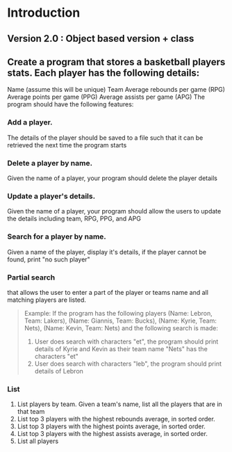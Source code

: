 # Introduction

## Version 2.0 : Object based version + class

## Create a program that stores a basketball players stats. Each player has the following details:

Name (assume this will be unique)
Team
Average rebounds per game (RPG)
Average points per game (PPG)
Average assists per game (APG)
The program should have the following features:

### Add a player.

The details of the player should be saved to a file such that it can be retrieved the next time the program starts

### Delete a player by name.

Given the name of a player, your program should delete the player details

### Update a player's details.

Given the name of a player, your program should allow the users to update the details including team, RPG, PPG, and APG

### Search for a player by name.

Given a name of the player, display it's details, if the player cannot be found, print "no such player"

### Partial search

that allows the user to enter a part of the player or teams name and all matching players are listed.

> Example: If the program has the following players (Name: Lebron, Team: Lakers), (Name: Giannis, Team: Bucks), (Name: Kyrie, Team: Nets), (Name: Kevin, Team: Nets) and the following search is made:
>
> 1. User does search with characters "et", the program should print details of Kyrie and Kevin as their team name "Nets" has the characters "et"
> 2. User does search with characters "leb", the program should print details of Lebron

### List

1. List players by team. Given a team's name, list all the players that are in that team
2. List top 3 players with the highest rebounds average, in sorted order.
3. List top 3 players with the highest points average, in sorted order.
4. List top 3 players with the highest assists average, in sorted order.
5. List all players
